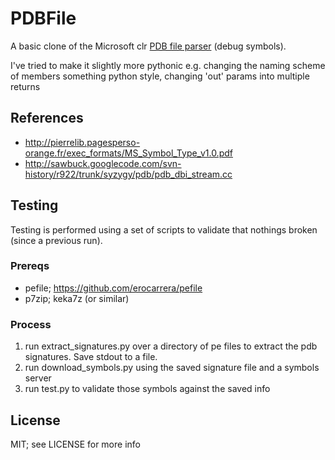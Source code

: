 PDBFile
=======

A basic clone of the Microsoft clr [PDB file parser](https://github.com/Microsoft/clrmd/blob/master/src/Microsoft.Diagnostics.Runtime/Utilities/PDB/) (debug symbols).

I've tried to make it slightly more pythonic e.g. changing the naming scheme of members something python style, changing 'out' params into multiple returns

References
----------
* http://pierrelib.pagesperso-orange.fr/exec_formats/MS_Symbol_Type_v1.0.pdf
* http://sawbuck.googlecode.com/svn-history/r922/trunk/syzygy/pdb/pdb_dbi_stream.cc


Testing
-------

Testing is performed using a set of scripts to validate that nothings broken (since a previous run).

### Prereqs ###

* pefile; https://github.com/erocarrera/pefile
* p7zip; keka7z (or similar)

### Process ###

1. run extract_signatures.py over a directory of pe files to extract the pdb signatures.  Save stdout to a file.
2. run download_symbols.py using the saved signature file and a symbols server
3. run test.py to validate those symbols against the saved info


License
-------
MIT; see LICENSE for more info



